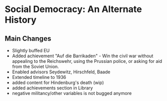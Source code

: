 # Social Democracy: An Alternate History

## Main Changes

- Slightly buffed EU
- Added achievement "Auf die Barrikaden" - Win the civil war without appealing to the Reichswehr, using the Prussian police, or asking for aid from the Soviet Union.
- Enabled advisors Seydewitz, Hirschfeld, Baade
- Extended timeline to 1936
- added content for Hindenburg's death (wip)
- added achievements section in Library 
- negative militancy/other variables is not bugged anymore
